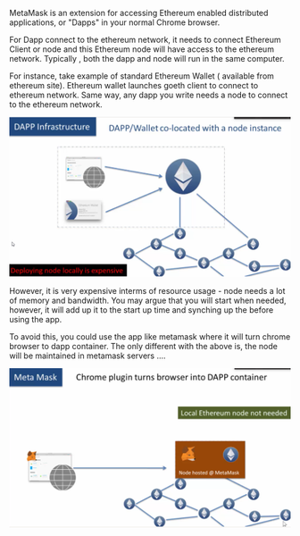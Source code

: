 MetaMask is an extension for accessing Ethereum enabled distributed applications, or "Dapps" in your normal Chrome browser.

For Dapp connect to the ethereum network, it needs to connect Ethereum Client or node and this Ethereum node will have access to the ethereum network. Typically , both the dapp and node will run in the same computer.

For instance, take example of standard Ethereum Wallet  \( available from ethereum site\). Ethereum wallet launches goeth client to connect to ethereum network. Same way, any dapp you write needs a node to connect to the ethereum network.

![](/assets/dappInfra.png)

However, it is very expensive interms of resource usage - node needs a lot of memory and bandwidth. You may argue that you will start when needed, however, it will add up it to the start up time and synching up the before using the app.

To avoid this, you could use the app like metamask where it will turn chrome browser to dapp container. The only different with the above is, the node will be maintained in metamask servers ....



![](/assets/dapp2.png)

